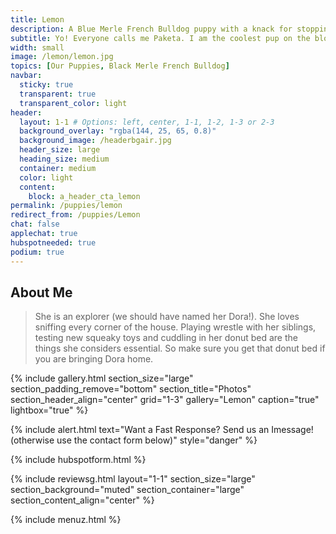 ```yaml
---
title: Lemon
description: A Blue Merle French Bulldog puppy with a knack for stopping traffic.
subtitle: Yo! Everyone calls me Paketa. I am the coolest pup on the block. Trust me; I ought to know, I run this block.
width: small
image: /lemon/lemon.jpg
topics: [Our Puppies, Black Merle French Bulldog]
navbar:
  sticky: true
  transparent: true
  transparent_color: light
header:
  layout: 1-1 # Options: left, center, 1-1, 1-2, 1-3 or 2-3
  background_overlay: "rgba(144, 25, 65, 0.8)"
  background_image: /headerbgair.jpg
  header_size: large
  heading_size: medium
  container: medium
  color: light
  content:
    block: a_header_cta_lemon
permalink: /puppies/lemon
redirect_from: /puppies/Lemon
chat: false
applechat: true
hubspotneeded: true
podium: true
---
```



## About Me

> She is an explorer (we should have named her Dora!). She loves sniffing every corner of the house. Playing wrestle with her siblings, testing new squeaky toys and cuddling in her donut bed are the things she considers essential. So make sure you get that donut bed if you are bringing Dora home.  



{% include gallery.html 
  section_size="large"
  section_padding_remove="bottom"
  section_title="Photos" 
  section_header_align="center"
  grid="1-3"
  gallery="Lemon"
  caption="true"
  lightbox="true"
%}

{% include alert.html text="Want a Fast Response? Send us an Imessage! (otherwise use the contact form below)" style="danger" %}
<div
    class="apple-business-chat-banner-container"
    data-apple-business-id="aea0f1e1-d35e-4943-a9f1-141bc4d2db78"
    data-apple-business-phone="+12127390182"
    data-apple-banner-cta="Imessage Us!"
    data-apple-banner-context="If you have an Iphone you'll see the chat, ID, if not you'll only see the phone icon"
    data-apple-banner-rounded-corners="false"
></div>
{% include hubspotform.html %}

{% include reviewsg.html
   layout="1-1"
  section_size="large"
  section_background="muted"
  section_container="large"
  section_content_align="center"
%}




{% include menuz.html %}